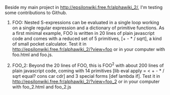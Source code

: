 Beside my main project in http://epsilonwiki.free.fr/alphawiki_2/, I'm testing some contributions to Github. 

1) FOO: Nested S-expressions can be evaluated in a single loop working on a single regular expression and a dictionary of primitive functions. As a first minimal example, FOO is written in 20 lines of plain javascript code and comes with a reduced set of 5 primitives, [+ - * / sqrt], a kind of small pocket calculator. Test it in http://epsilonwiki.free.fr/alphawiki_2/?view=foo or in your computer with foo.html and foo.js.

2) FOO_2: Beyond the 20 lines of FOO, this is FOO<sup>2</sup> with about 200 lines of plain javascript code, coming with 14 primitives [lib eval apply = < + - * / sqrt equal? cons car cdr] and 3 special forms [def lambda if]. Test it in http://epsilonwiki.free.fr/alphawiki_2/?view=foo_2 or in your computer with foo_2.html and foo_2.js

